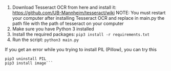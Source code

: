 1) Download Tesseract OCR from here and install it: https://github.com/UB-Mannheim/tesseract/wiki
NOTE: You must restart your computer after installing Tesseract OCR
and replace in main.py the path file with the path of tesseract on your computer
2) Make sure you have Python 3 installed
3) Install the required packages: `pip3 install -r requirements.txt`
4) Run the script: `python3 main.py`

If you get an error while you trying to install PIL (Pillow), you can try this
```pip3 uninstall pillow
pip3 uninstall PIL
pip3 install image```